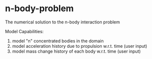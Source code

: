 # n-body-problem
The numerical solution to the n-body interaction problem

Model Capabilities:
1. model "n" concentrated bodies in the domain
2. model acceleration history due to propulsion w.r.t. time (user input)
3. model mass change history of each body w.r.t. time (user input)
